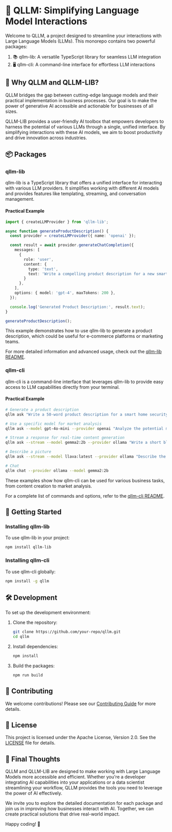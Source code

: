 # 🚀 QLLM: Simplifying Language Model Interactions

Welcome to QLLM, a project designed to streamline your interactions with Large Language Models (LLMs). This monorepo contains two powerful packages:

1. 📚 qllm-lib: A versatile TypeScript library for seamless LLM integration
2. 🖥️ qllm-cli: A command-line interface for effortless LLM interactions

## 🌟 Why QLLM and QLLM-LIB?

QLLM bridges the gap between cutting-edge language models and their practical implementation in business processes. Our goal is to make the power of generative AI accessible and actionable for businesses of all sizes.

QLLM-LIB provides a user-friendly AI toolbox that empowers developers to harness the potential of various LLMs through a single, unified interface. By simplifying interactions with these AI models, we aim to boost productivity and drive innovation across industries.

## 📦 Packages

### qllm-lib

qllm-lib is a TypeScript library that offers a unified interface for interacting with various LLM providers. It simplifies working with different AI models and provides features like templating, streaming, and conversation management.

#### Practical Example

```typescript
import { createLLMProvider } from 'qllm-lib';

async function generateProductDescription() {
  const provider = createLLMProvider({ name: 'openai' });

  const result = await provider.generateChatCompletion({
    messages: [
      { 
        role: 'user', 
        content: { 
          type: 'text', 
          text: 'Write a compelling product description for a new smartphone with a foldable screen, 5G capability, and 48-hour battery life.' 
        } 
      },
    ],
    options: { model: 'gpt-4', maxTokens: 200 },
  });

  console.log('Generated Product Description:', result.text);
}

generateProductDescription();
```

This example demonstrates how to use qllm-lib to generate a product description, which could be useful for e-commerce platforms or marketing teams.

For more detailed information and advanced usage, check out the [qllm-lib README](./packages/qllm-lib/README.md).

### qllm-cli

qllm-cli is a command-line interface that leverages qllm-lib to provide easy access to LLM capabilities directly from your terminal.

#### Practical Example

```bash
# Generate a product description
qllm ask "Write a 50-word product description for a smart home security camera with night vision and two-way audio."

# Use a specific model for market analysis
qllm ask --model gpt-4o-mini --provider openai "Analyze the potential market impact of electric vehicles in the next 5 years. Provide 3 key points."

# Stream a response for real-time content generation
qllm ask --stream --model gemma2:2b --provider ollama "Write a short blog post about the benefits of remote work."

# Describe a picture
qllm ask --stream --model llava:latest --provider ollama "Describe the picture" -i "https://upload.wikimedia.org/wikipedia/commons/thumb/c/ca/Kowloon_Waterfront%2C_Hong_Kong%2C_2013-08-09%2C_DD_05.jpg/640px-Kowloon_Waterfront%2C_Hong_Kong%2C_2013-08-09%2C_DD_05.jpg"

# Chat
qllm chat --provider ollama --model gemma2:2b
```


These examples show how qllm-cli can be used for various business tasks, from content creation to market analysis.

For a complete list of commands and options, refer to the [qllm-cli README](./packages/qllm-cli/README.md).

## 🚀 Getting Started

### Installing qllm-lib

To use qllm-lib in your project:

```bash
npm install qllm-lib
```

### Installing qllm-cli

To use qllm-cli globally:

```bash
npm install -g qllm
```

## 🛠️ Development

To set up the development environment:

1. Clone the repository:
   ```bash
   git clone https://github.com/your-repo/qllm.git
   cd qllm
   ```

2. Install dependencies:
   ```bash
   npm install
   ```

3. Build the packages:
   ```bash
   npm run build
   ```

## 🤝 Contributing

We welcome contributions! Please see our [Contributing Guide](CONTRIBUTING.md) for more details.

## 📄 License

This project is licensed under the Apache License, Version 2.0. See the [LICENSE](LICENSE) file for details.

## 🌟 Final Thoughts

QLLM and QLLM-LIB are designed to make working with Large Language Models more accessible and efficient. Whether you're a developer integrating AI capabilities into your applications or a data scientist streamlining your workflow, QLLM provides the tools you need to leverage the power of AI effectively.

We invite you to explore the detailed documentation for each package and join us in improving how businesses interact with AI. Together, we can create practical solutions that drive real-world impact.

Happy coding! 🚀
